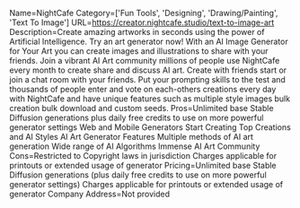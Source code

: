 Name=NightCafe
Category=['Fun Tools', 'Designing', 'Drawing/Painting', 'Text To Image']
URL=https://creator.nightcafe.studio/text-to-image-art
Description=Create amazing artworks in seconds using the power of Artificial Intelligence. Try an art generator now! With an AI Image Generator for Your Art you can create images and illustrations to share with your friends. Join a vibrant AI Art community millions of people use NightCafe every month to create share and discuss AI art. Create with friends start or join a chat room with your friends. Put your prompting skills to the test and thousands of people enter and vote on each-others creations every day with NightCafe and have unique features such as multiple style images bulk creation bulk download and custom seeds.
Pros=Unlimited base Stable Diffusion generations plus daily free credits to use on more powerful generator settings Web and Mobile Generators Start Creating Top Creations and AI Styles AI Art Generator Features Multiple methods of AI art generation Wide range of AI Algorithms Immense AI Art Community
Cons=Restricted to Copyright laws in jurisdiction Charges applicable for printouts or extended usage of generator
Pricing=Unlimited base Stable Diffusion generations (plus daily free credits to use on more powerful generator settings) Charges applicable for printouts or extended usage of generator
Company Address=Not provided
